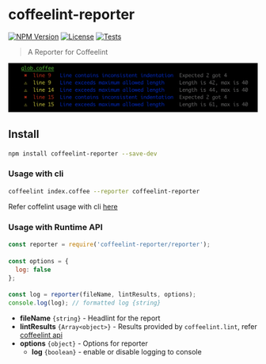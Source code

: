 # coffeelint-reporter

[![NPM Version](https://img.shields.io/npm/v/coffeelint-reporter.svg)](https://www.npmjs.com/package/coffeelint-reporter)
[![License](https://img.shields.io/npm/l/coffeelint-reporter.svg)](https://github.com/sibiraj-s/coffeelint-reporter/blob/master/LICENSE)
[![Tests](https://github.com/sibiraj-s/coffeelint-reporter/workflows/Tests/badge.svg)](https://github.com/sibiraj-s/coffeelint-reporter/actions)

> A Reporter for Coffeelint

![Sample](assets/report.png)

## Install

```bash
npm install coffeelint-reporter --save-dev
```

### Usage with cli

```bash
coffeelint index.coffee --reporter coffeelint-reporter
```

Refer coffelint usage with cli [here](http://www.coffeelint.org/#usage)

### Usage with Runtime API

```js
const reporter = require('coffeelint-reporter/reporter');

const options = {
  log: false
};

const log = reporter(fileName, lintResults, options);
console.log(log); // formatted log {string}
```

- **fileName** `{string}` - Headlint for the report
- **lintResults** `{Array<object>}` - Results provided by `coffeelint.lint`, refer [coffeelint api](https://coffeelint.github.io/#api)
- **options** `{object}` - Options for reporter
  - **log** `{boolean}` - enable or disable logging to console
